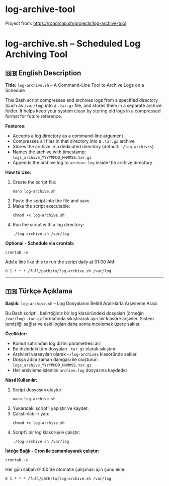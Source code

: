# log-archive-tool
Project from: https://roadmap.sh/projects/log-archive-tool

<h1>log-archive.sh – Scheduled Log Archiving Tool</h1>

<h2>🇬🇧 English Description</h2>
<p>
  <strong>Title:</strong> <code>log-archive.sh</code> – A Command-Line Tool to Archive Logs on a Schedule
</p>

<p>
  This Bash script compresses and archives logs from a specified directory (such as <code>/var/log</code>) into a <code>.tar.gz</code> file, and stores them in a separate archive folder. 
  It helps keep your system clean by storing old logs in a compressed format for future reference.
</p>

<p><strong>Features:</strong></p>
<ul>
  <li>Accepts a log directory as a command-line argument</li>
  <li>Compresses all files in that directory into a <code>.tar.gz</code> archive</li>
  <li>Stores the archive in a dedicated directory (default: <code>~/log-archives</code>)</li>
  <li>Names the archive with timestamp: <code>logs_archive_YYYYMMDD_HHMMSS.tar.gz</code></li>
  <li>Appends the archive log to <code>archive.log</code> inside the archive directory</li>
</ul>

<p><strong>How to Use:</strong></p>
<ol>
  <li>Create the script file:
    <pre><code>nano log-archive.sh</code></pre>
  </li>
  <li>Paste the script into the file and save.</li>
  <li>Make the script executable:
    <pre><code>chmod +x log-archive.sh</code></pre>
  </li>
  <li>Run the script with a log directory:
    <pre><code>./log-archive.sh /var/log</code></pre>
  </li>
</ol>

<p><strong>Optional - Schedule via crontab:</strong></p>
<pre><code>crontab -e</code></pre>
<p>Add a line like this to run the script daily at 01:00 AM:</p>
<pre><code>0 1 * * * /full/path/to/log-archive.sh /var/log</code></pre>

<hr>

<h2>🇹🇷 Türkçe Açıklama</h2>
<p>
  <strong>Başlık:</strong> <code>log-archive.sh</code> – Log Dosyalarını Belirli Aralıklarla Arşivleme Aracı
</p>

<p>
  Bu Bash script’i, belirttiğiniz bir log klasöründeki dosyaları (örneğin <code>/var/log</code>) <code>.tar.gz</code> formatında sıkıştırarak ayrı bir klasöre arşivler.
  Sistem temizliği sağlar ve eski logları daha sonra incelemek üzere saklar.
</p>

<p><strong>Özellikler:</strong></p>
<ul>
  <li>Komut satırından log dizini parametresi alır</li>
  <li>Bu dizindeki tüm dosyaları <code>.tar.gz</code> olarak sıkıştırır</li>
  <li>Arşivleri varsayılan olarak <code>~/log-archives</code> klasöründe saklar</li>
  <li>Dosya adını zaman damgası ile oluşturur: <code>logs_archive_YYYYMMDD_HHMMSS.tar.gz</code></li>
  <li>Her arşivleme işlemini <code>archive.log</code> dosyasına kaydeder</li>
</ul>

<p><strong>Nasıl Kullanılır:</strong></p>
<ol>
  <li>Script dosyasını oluştur:
    <pre><code>nano log-archive.sh</code></pre>
  </li>
  <li>Yukarıdaki script’i yapıştır ve kaydet.</li>
  <li>Çalıştırılabilir yap:
    <pre><code>chmod +x log-archive.sh</code></pre>
  </li>
  <li>Script’i bir log klasörüyle çalıştır:
    <pre><code>./log-archive.sh /var/log</code></pre>
  </li>
</ol>

<p><strong>İsteğe Bağlı - Cron ile zamanlayarak çalıştır:</strong></p>
<pre><code>crontab -e</code></pre>
<p>Her gün sabah 01:00'de otomatik çalışması için şunu ekle:</p>
<pre><code>0 1 * * * /full/path/to/log-archive.sh /var/log</code></pre>
